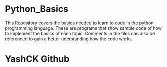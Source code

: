 # Python_Basics

This Repository covers the basics needed to learn to code in the python programming language.
These are programs that show sample code of how to implement the basics of each topic.
Comments in the files can also be referenced to gain a better uderstanding how the code works.

# YashCK Github
